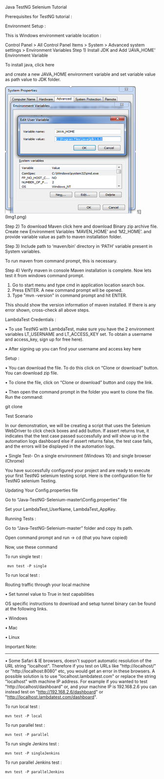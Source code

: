 Java TestNG Selenium Tutorial

Prerequisites for TestNG tutorial :

Environment Setup :

This is Windows environment variable location :

Control Panel > All Control Panel Items > System > Advanced system settings > Environment Variables
Step 1) Install JDK and Add ‘JAVA_HOME’ Environment Variable

To install java, click here

 and create a new JAVA_HOME environment variable and set variable value as path value to JDK folder.
 
 <img src="Img1.png">
 ![](Img1.png)
 
Step 2) To download Maven click  here and download Binary zip archive file. 
Create new Environment Variables
 ‘MAVEN_HOME’ and ‘M2_HOME’.
and provide variable value as path to maven installation folder.
 

Step 3) Include path to ‘maven/bin’ directory in ‘PATH’ variable present in System variables.

To run maven from command prompt, this is necessary. 

 


Step 4) Verify maven in console
Maven installation is complete. Now lets test it from windows command prompt.
1.	Go to start menu and type cmd in application location search box.
2.	Press ENTER. A new command prompt will be opened.
3.	Type "mvn -version" in command prompt and hit ENTER.

 
This should show the version information of maven installed. If there is any error shown, cross-check all above steps.

LambdaTest Credentials :

•	To use TestNG with LambdaTest, make sure you have the 2 environment variables LT_USERNAME and LT_ACCESS_KEY set. To obtain a username and access_key, sign up for free here).

•	After signing up you can find your username and access key here

Setup :

•	You can download the file. To do this click on “Clone or download” button. You can download zip file.

•	To clone the file, click on “Clone or download” button and copy the link.

•	Then open the command prompt in the folder you want to clone the file. Run the command:

git clone <paste the link here>
 
Test Scenario

In our demonstration, we will be creating a script that uses the Selenium WebDriver to click check boxes and add button. If assert returns true, it indicates that the test case passed successfully and will show up in the automation logs dashboard else if assert returns false, the test case fails, and the errors will be displayed in the automation logs.

•	Single Test- On a single environment (Windows 10) and single browser (Chrome)

You have successfully configured your project and are ready to execute your first TestNG selenium testing script. Here is the configuration file for TestNG selenium Testing. 

Updating Your Config.properties file

Go to “Java-TestNG-Selenium-master\Config.properties” file

Set your LambdaTest_UserName, LambdaTest_AppKey.

Running Tests :

Go to “Java-TestNG-Selenium-master” folder and copy its path.

Open command prompt and run -> cd <path>(that you have copied)
 
Now, use these command

To run single test :

     mvn test -P single
     
To run local test :

Routing traffic through your local machine

•	Set tunnel value to True in test capabilities

OS specific instructions to download and setup tunnel binary can be found at the following links.

•	Windows

•	Mac

•	Linux

Important Note:

________________________________________

•	Some Safari & IE browsers, doesn't support automatic resolution of the URL string "localhost". Therefore if you test on URLs like "http://localhost/" or "http://localhost:8080" etc, you would get an error in these browsers. A possible solution is to use "localhost.lambdatest.com" or replace the string "localhost" with machine IP address. For example if you wanted to test "http://localhost/dashboard" or, and your machine IP is 192.168.2.6 you can instead test on "http://192.168.2.6/dashboard" or "http://localhost.lambdatest.com/dashboard".


To run local test :

    mvn test -P local


To run parallel test :

    mvn test -P parallel

To run single Jenkins test :

    mvn test -P singleJenkins

To run parallel Jenkins test  :

    mvn test -P parallelJenkins



